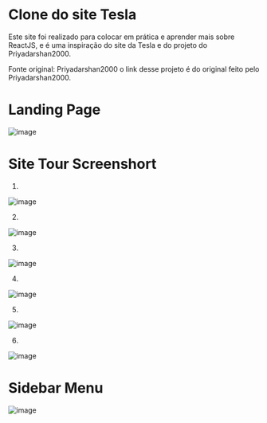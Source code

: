 # Clone do site Tesla

Este site foi realizado para colocar em prática e aprender mais sobre ReactJS, e é uma inspiração do site da Tesla e do projeto do Priyadarshan2000. 

Fonte original: Priyadarshan2000 
o link desse projeto é do original feito pelo Priyadarshan2000. 



# Landing Page
![image](https://user-images.githubusercontent.com/61336911/128104192-0776007c-0b98-4c98-8891-6d004a09192a.png)

# Site Tour Screenshort

1.
![image](https://user-images.githubusercontent.com/61336911/128104215-dd9b57f8-521e-4094-a793-cdaf1f7080c2.png)

2.
![image](https://user-images.githubusercontent.com/61336911/128104242-b2e16bc4-210f-48a8-92e9-8bf1d72aa069.png)

3.
![image](https://user-images.githubusercontent.com/61336911/128104262-5fb0572f-1c79-41fd-9eb3-a0b0b83032e4.png)
 
4.
![image](https://user-images.githubusercontent.com/61336911/128104301-7f28dd4d-7b47-493d-9563-c4e015c52717.png)

5.
![image](https://user-images.githubusercontent.com/61336911/128104343-a23e4030-de06-4b82-ae4a-5911dea2be08.png)

6.
![image](https://user-images.githubusercontent.com/61336911/128104359-c16f799d-7ac8-4ca8-bcd3-b8cd02de5699.png)

# Sidebar Menu
 ![image](https://user-images.githubusercontent.com/61336911/128104411-7f5a0b41-1838-41fc-a194-9384afb447ad.png)

